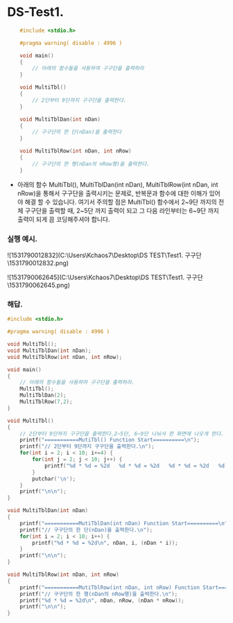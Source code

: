 # DS-Test1.

```c
    #include <stdio.h>

    #pragma warning( disable : 4996 )

    void main()
    {
        // 아래의 함수들을 사용하여 구구단을 출력하라
    }

    void MultiTbl()
    {
        // 2단부터 9단까지 구구단을 출력한다.
    }

    void MultiTblDan(int nDan)
    {
        // 구구단의 한 단(nDan)을 출력한다
    }

    void MultiTblRow(int nDan, int nRow)
    {
        // 구구단의 한 행(nDan의 nRow행)을 출력한다.
    }
```

- 아래의 함수 MultiTbl(), MultiTblDan(int nDan), MultiTblRow(int nDan, int nRow)을 통해서 구구단을 출력시키는 문제로, 반복문과 함수에 대한 이해가 있어야 해결 할 수 있습니다. 여기서 주의할 점은 MultiTbl() 함수에서 2~9단 까지의 전체 구구단을 출력할 때, 2~5단 까지 출력이 되고 그 다음 라인부터는 6~9단 까지 출력이 되게 끔 코딩해주셔야 합니다. 



### 실행 예시.

![1531790012832](C:\Users\Kchaos7\Desktop\DS TEST\Test1. 구구단\1531790012832.png)

![1531790062645](C:\Users\Kchaos7\Desktop\DS TEST\Test1. 구구단\1531790062645.png)



### 해답.

```c
#include <stdio.h>

#pragma warning( disable : 4996 )

void MultiTbl();
void MultiTblDan(int nDan);
void MultiTblRow(int nDan, int nRow);

void main()
{
	// 아래의 함수들을 사용하여 구구단을 출력하라.
	MultiTbl();
	MultiTblDan(2);
	MultiTblRow(7,2);
}

void MultiTbl()
{
	// 2단부터 9단까지 구구단을 출력한다.2~5단, 6~9단 나눠서 한 화면에 나오게 한다.
	printf("===========MutiTbl() Function Start==========\n");
	printf("// 2단부터 9단까지 구구단을 출력한다.\n"); 
	for(int i = 2; i < 10; i+=4) {
		for(int j = 2; j < 10; j++) {
			printf("%d * %d = %2d	%d * %d = %2d	%d * %d = %2d	%d * %d = %2d\n", i, j, (i * j), i+1, j, (i+1) * j, i+2, j, (i+2) * j, i+3, j, (i+3) * j);
		}
		putchar('\n');
	}
	printf("\n\n");
}

void MultiTblDan(int nDan)
{
	printf("===========MutiTblDan(int nDan) Function Start==========\n");
	printf("// 구구단의 한 단(nDan)을 출력한다.\n");
	for(int i = 2; i < 10; i++) {
		printf("%d * %d = %2d\n", nDan, i, (nDan * i));
	}
	printf("\n\n");
}

void MultiTblRow(int nDan, int nRow)
{
	printf("===========MutiTblRow(int nDan, int nRow) Function Start==========\n");
	printf("// 구구단의 한 행(nDan의 nRow행)을 출력한다.\n");
	printf("%d * %d = %2d\n", nDan, nRow, (nDan * nRow));
	printf("\n\n");
}
```







